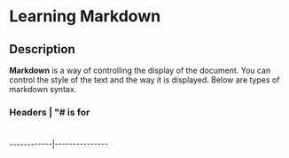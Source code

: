 # Learning Markdown

## Description

**Markdown** is a way of controlling the display of the document. You can control the style of the text and the way it is displayed. Below are types of markdown syntax.

### Headers | "# is for <h1>
------------|---------------
